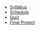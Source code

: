 - [Syllabus](syllabus.md)
- [Schedule](schedule.md)
- [Quiz](quiz.md)
- [Final Project](final-project.md)
<!-- * [Schedule](schedule.md)
* [Topics](topics.md)
* [Resources](resources.md)
* [UX Techniques Guide](ux-techniques-guide.md)
* [Contact](contact.md) -->
